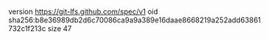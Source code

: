version https://git-lfs.github.com/spec/v1
oid sha256:b8e36989db2d6c70086ca9a9a389e16daae8668219a252add63861732c1f213c
size 47
